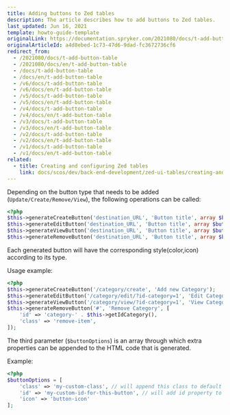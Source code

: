 ```yaml
---
title: Adding buttons to Zed tables
description: The article describes how to add buttons to Zed tables.
last_updated: Jun 16, 2021
template: howto-guide-template
originalLink: https://documentation.spryker.com/2021080/docs/t-add-button-table
originalArticleId: a4d8ebed-1c73-47d6-9dad-fc3672736cf6
redirect_from:
  - /2021080/docs/t-add-button-table
  - /2021080/docs/en/t-add-button-table
  - /docs/t-add-button-table
  - /docs/en/t-add-button-table
  - /v6/docs/t-add-button-table
  - /v6/docs/en/t-add-button-table
  - /v5/docs/t-add-button-table
  - /v5/docs/en/t-add-button-table
  - /v4/docs/t-add-button-table
  - /v4/docs/en/t-add-button-table
  - /v3/docs/t-add-button-table
  - /v3/docs/en/t-add-button-table
  - /v2/docs/t-add-button-table
  - /v2/docs/en/t-add-button-table
  - /v1/docs/t-add-button-table
  - /v1/docs/en/t-add-button-table
related:
  - title: Creating and configuring Zed tables
    link: docs/scos/dev/back-end-development/zed-ui-tables/creating-and-configuring-zed-tables.html
---
```


<!-- used to be: http://spryker.github.io/tutorials/yves/adding-buttons-to-tables/ -->

Depending on the button type that needs to be added (`Update/Create/Remove/View`), the following operations can be called:

```php
<?php
$this->generateCreateButton('destination_URL', 'Button title', array $buttonOptions);
$this->generateEditButton('destination_URL', 'Button title', array $buttonOptions);
$this->generateViewButton('destination_URL', 'Button title', array $buttonOptions);
$this->generateRemoveButton('destination_URL', 'Button title', array $buttonOptions);
```

Each generated button will have the corresponding style(color,icon) according to its type.

Usage example:

```php
<?php
$this->generateCreateButton('/category/create', 'Add new Category');
$this->generateEditButton('/category/edit/?id-category=1', 'Edit Category');
$this->generateViewButton('/category/view/?id-category=1', 'View Category');
$this->generateRemoveButton('#', 'Remove Category', [
    'id' => 'category-' . $this->getIdCategory(),
    'class' => 'remove-item',
]);
```

The third parameter (`$buttonOptions`) is an array through which extra properties can be appended to the HTML code that is generated.

Example:

```php
<?php
$buttonOptions = [
    'class' => 'my-custom-class', // will append this class to default class list
    'id' => 'my-custom-id-for-this-button', // will add id property to generated HTML link
    'icon' => 'button-icon'
];
```
